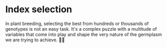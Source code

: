 # Index selection
In plant breeding, selecting the best from hundreds or thousands of genotypes is not an easy task. It's a complex puzzle with a multitude of variables that come into play and shape the very nature of the germplasm we are trying to achieve. 🧬🌾
